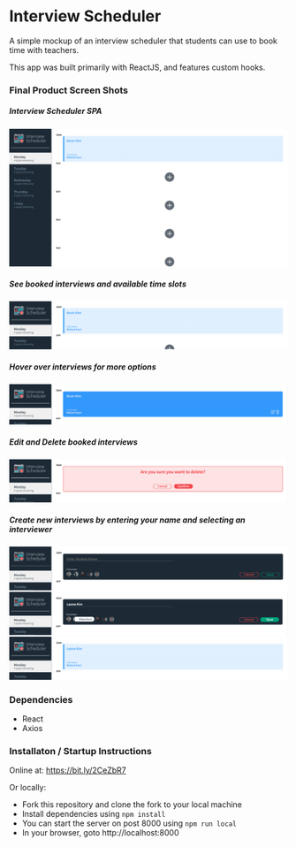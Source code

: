 # Interview Scheduler

A simple mockup of an interview scheduler that students can use to book time with teachers.

This app was built primarily with ReactJS, and features custom hooks.

### Final Product Screen Shots

##### Interview Scheduler SPA

!["Interview Scheduler SPA"](https://github.com/kvn-km/scheduler/blob/master/public/images/screenshots/scheduler-1.png?raw=true)

##### See booked interviews and available time slots

!["See booked interviews and available time slots"](https://github.com/kvn-km/scheduler/blob/master/public/images/screenshots/scheduler-2.png?raw=true)

##### Hover over interviews for more options

!["Hover over interviews for more options"](https://github.com/kvn-km/scheduler/blob/master/public/images/screenshots/scheduler-3.png?raw=true)

##### Edit and Delete booked interviews

!["Edit and Delete booked interviews"](https://github.com/kvn-km/scheduler/blob/master/public/images/screenshots/scheduler-4.png?raw=true)

##### Create new interviews by entering your name and selecting an interviewer

!["Create new interviews by entering your name and selecting an interviewer"](https://github.com/kvn-km/scheduler/blob/master/public/images/screenshots/scheduler-5.png?raw=true) !["Create new interviews by entering your name and selecting an interviewer"](https://github.com/kvn-km/scheduler/blob/master/public/images/screenshots/scheduler-6.png?raw=true) !["Create new interviews by entering your name and selecting an interviewer"](https://github.com/kvn-km/scheduler/blob/master/public/images/screenshots/scheduler-7.png?raw=true)

### Dependencies

- React
- Axios

### Installaton / Startup Instructions

Online at: https://bit.ly/2CeZbR7

Or locally:

- Fork this repository and clone the fork to your local machine
- Install dependencies using `npm install`
- You can start the server on post 8000 using `npm run local`
- In your browser, goto http://localhost:8000
